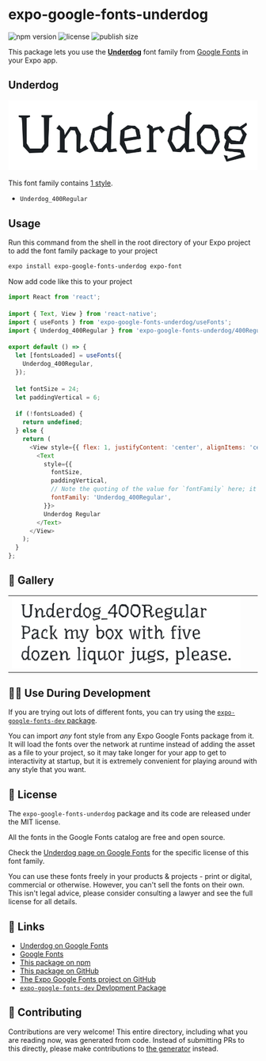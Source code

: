 # expo-google-fonts-underdog

![npm version](https://flat.badgen.net/npm/v/expo-google-fonts-underdog)
![license](https://flat.badgen.net/github/license/expo/google-fonts)
![publish size](https://flat.badgen.net/packagephobia/install/expo-google-fonts-underdog)

This package lets you use the [**Underdog**](https://fonts.google.com/specimen/Underdog) font family from [Google Fonts](https://fonts.google.com/) in your Expo app.

## Underdog

![Underdog](./font-family.png)

This font family contains [1 style](#-gallery).

- `Underdog_400Regular`

## Usage

Run this command from the shell in the root directory of your Expo project to add the font family package to your project
```sh
expo install expo-google-fonts-underdog expo-font
```

Now add code like this to your project
```js
import React from 'react';

import { Text, View } from 'react-native';
import { useFonts } from 'expo-google-fonts-underdog/useFonts';
import { Underdog_400Regular } from 'expo-google-fonts-underdog/400Regular';

export default () => {
  let [fontsLoaded] = useFonts({
    Underdog_400Regular,
  });

  let fontSize = 24;
  let paddingVertical = 6;

  if (!fontsLoaded) {
    return undefined;
  } else {
    return (
      <View style={{ flex: 1, justifyContent: 'center', alignItems: 'center' }}>
        <Text
          style={{
            fontSize,
            paddingVertical,
            // Note the quoting of the value for `fontFamily` here; it expects a string!
            fontFamily: 'Underdog_400Regular',
          }}>
          Underdog Regular
        </Text>
      </View>
    );
  }
};

```

## 🔡 Gallery


||||
|-|-|-|
|![Underdog_400Regular](.//400Regular/Underdog_400Regular.ttf.png)||||


## 👩‍💻 Use During Development

If you are trying out lots of different fonts, you can try using the [`expo-google-fonts-dev` package](https://github.com/freeboub/google-fonts/tree/master/font-packages/dev#readme).

You can import *any* font style from any Expo Google Fonts package from it. It will load the fonts
over the network at runtime instead of adding the asset as a file to your project, so it may take longer
for your app to get to interactivity at startup, but it is extremely convenient
for playing around with any style that you want.

## 📖 License

The `expo-google-fonts-underdog` package and its code are released under the MIT license.

All the fonts in the Google Fonts catalog are free and open source.

Check the [Underdog page on Google Fonts](https://fonts.google.com/specimen/Underdog) for the specific license of this font family.

You can use these fonts freely in your products & projects - print or digital, commercial or otherwise. However, you can't sell the fonts on their own. This isn't legal advice, please consider consulting a lawyer and see the full license for all details.

## 🔗 Links

- [Underdog on Google Fonts](https://fonts.google.com/specimen/Underdog)
- [Google Fonts](https://fonts.google.com/)
- [This package on npm](https://www.npmjs.com/package/expo-google-fonts-underdog)
- [This package on GitHub](https://github.com/freeboub/google-fonts/tree/master/font-packages/underdog)
- [The Expo Google Fonts project on GitHub](https://github.com/freeboub/google-fonts)
- [`expo-google-fonts-dev` Devlopment Package](https://github.com/freeboub/google-fonts/tree/master/font-packages/dev)

## 🤝 Contributing

Contributions are very welcome! This entire directory, including what you are reading now, was generated from code. Instead of submitting PRs to this directly, please make contributions to [the generator](https://github.com/freeboub/google-fonts/tree/master/packages/generator) instead.
